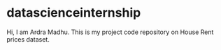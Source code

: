 # datascienceinternship
Hi, I am Ardra Madhu.
This is my project code repository on House Rent prices dataset.
